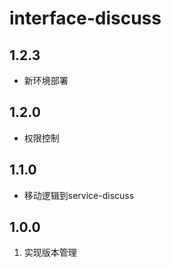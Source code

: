 # interface-discuss

## 1.2.3
- 新环境部署

## 1.2.0
- 权限控制

## 1.1.0
- 移动逻辑到service-discuss

## 1.0.0
1. 实现版本管理

